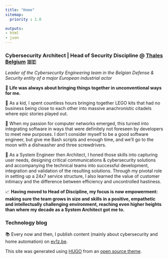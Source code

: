 ```yaml
---
title: "Home"
sitemap:
  priority : 1.0

outputs:
- html
- json
---
```


### Cybersecurity Architect | Head of Security Discipline @ [Thales Belgium](https://www.thalesgroup.com/en/countries/europe/thales-belgium) 🇧🇪

_Leader of the Cybersecurity Engineering team in the Belgian Defense & Security entity of a major European industrial actor_

🧩 **Life was always about bringing things together in unconventional ways for me.**

🏰 As a kid, I spent countless hours bringing together LEGO kits that had no business being close to each other into massive anachronistic citadels where epic stories played out. 

🚀 When my passion for computer networks emerged, this turned into integrating software in ways that were definitely not foreseen by developers to meet new purposes. I don’t consider myself to be a good software engineer, but give me Bash scripts and enough time, and we’ll go to the moon with a dishwasher and three screwdrivers.

📡 As a System Engineer then Architect, I honed those skills into capturing user needs, designing critical communications & cybersecurity solutions and accompanying the technical teams into successful development, integration and validation of the resulting solutions. Through my pivotal role in setting up a 24x7 service structure, I also learned the value of customer intimacy and the difference between efficiency and uncontrolled hastiness. 

📈 **Having moved to Head of Discipline, my focus is now empowerment: making sure the team grows in size and skills in a positive, empathetic and intellectually challenging environment, reaching even higher heights than where my decade as a System Architect got me to.**

### Technology blog
📚 Every now and then, I publish content (mainly about cybersecurity and home automation) on [ev1z.be](https://ev1z.be/).

This site was generated using [HUGO](https://gohugo.io/) from an [open source theme](https://github.com/eddiewebb/hugo-resume).